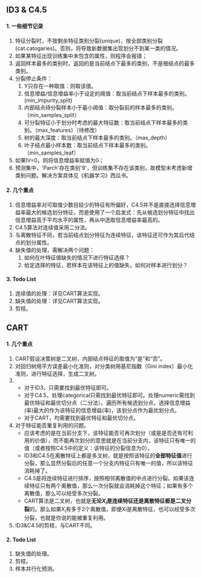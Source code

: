 ## ID3 & C4.5

#### 1. 一些细节记录

1. 特征分裂时，不按剩余特征类别分裂(unique)，按全部类别分裂(cat.catogaries)。否则，将导致新数据集出现划分不到某一类的情况。
2. 如果某特征出现训练集中未包含的属性，则程序会报错；
3. 返回样本最多的类别时，返回的是当前结点下最多的类别，不是根结点的最多类别。
4. 分裂停止条件：
   1. Y只存在一种取值：则取该值。
   2. 信息增益/信息增益率小于设定的阈值：取当前结点下样本最多的类别。(min_impurity_split)
   3. 内部结点待分裂样本小于最小阈值：取分裂前的样本最多的类别。（min_samples_split）
   4. 可分裂特征小于划分时考虑的最大特征数：取当前结点下样本最多的类别。（max_features）（待修改）
   5. 树的最大深度：取当前结点下样本最多的类别。（max_depth）
   6. 叶子结点最小样本数：取当前结点下样本最多的类别。（min_samples_leaf）
5. 如果IV=0，则将信息增益率赋值为0；
6. 预测集中，'Parch'存在类别'9'，但训练集不存在该类别，故模型未考虑新增类别问题。解决方案具体见《机器学习》西瓜书。



#### 2. 几个重点

1. 信息增益率对可取值少数目较少的特征有所偏好，C4.5并不是直接选择信息增益率最大的候选划分特征，而是使用了一个启发式：先从候选划分特征中找出信息增益高于平均水平的属性，再从中选取信息增益率最高的。
2. C4.5算法对连续值采用二分法。
3. 与离散特征不同，若当前结点划分特征为连续特征，该特征还可作为其后代结点的划分属性。
4. 缺失值的处理，需解决两个问题：
   1. 如何在叶特征值缺失的情况下进行特征选择？
   2. 给定选择的特征，若样本在该特征上的值缺失，如何对样本进行划分？



#### 3. Todo List

1. 连续值的处理：详见CART算法实现。
2. 缺失值的处理：详见CART算法实现。
3. 剪枝。



## CART

#### 1. 几个重点

1. CART假设决策树是二叉树，内部结点特征的取值为“是”和“否”。
2. 对回归树用平方误差最小化准则，对分类树用基尼指数（Gini index）最小化准则，进行特征选择，生成二叉树。
3. * 对于ID3，只需要找到最优特征即可。
   * 对于C4.5，处理categorical只需找到最优特征即可。处理numeric需找到最优特征和最优切分点（二分法）。遍历所有候选划分点，选择信息增益(率)最大的作为该特征的信息增益(率)，该划分点作为最优划分点。
   * 对于CART，均需要找到最优特征和最优切分点。
4. 对于特征能否重复利用的问题。
   * 应该考虑的是在当前分支下，该特征能否可再次划分（或是是否还有可利用的价值），而不能再次划分的意思就是在当前分支内，该特征只有唯一的值（或者按照C4.5中的定义：该特征的分裂信息为0）。
   * ID3和C4.5在离散特征上都是多叉树，就是按照该特征的**全部特征值**进行分裂，那么显然分裂后的任意一个分支内特征只有唯一的值，所以该特征消耗掉了。
   * C4.5是将连续特征进行排序，按照相邻离散值的中点进行分裂。如果该连续特征只有两个离散值，那么一次分裂就会消耗掉这个特征；如果有多个离散值，那么可以经受多次分裂。
   * CART算法是二叉树，也就是**无论$X_i$是连续特征还是离散特征都是二叉分裂**的。那么如果$X_i$有多于2个离散值，即便Xi是离散特征，也可以经受多次分裂，也就是你说的能被重复利用。
5. ID3&C4.5的剪枝，与CART不同。



#### 2. Todo List

1. 缺失值的处理。
2. 剪枝。
3. 样本并行化预测。


